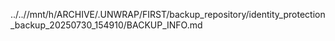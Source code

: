 ../..//mnt/h/ARCHIVE/.UNWRAP/FIRST/backup_repository/identity_protection_backup_20250730_154910/BACKUP_INFO.md